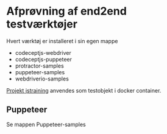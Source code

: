 # Afprøvning af end2end testværktøjer

Hvert værktøj er installeret i sin egen mappe

- codeceptjs-webdriver
- codeceptjs-puppeteer
- protractor-samples
- puppeteer-samples
- webdriverio-samples

[Projekt jstraining](git@bitbucket.org:brundtoe/jstraining.git) anvendes som testobjekt i docker container.

## Puppeteer

Se mappen Puppeteer-samples



